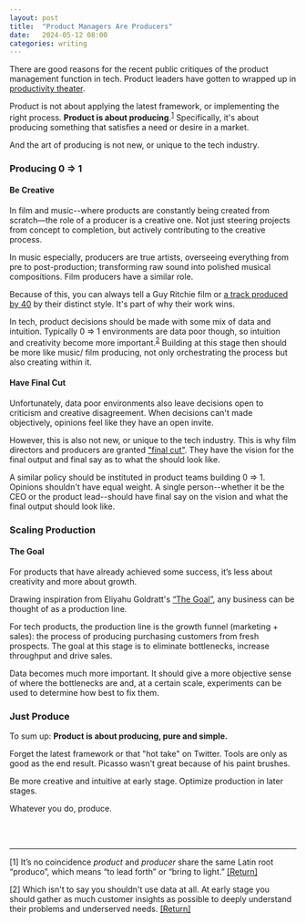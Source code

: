 ```yaml
---
layout: post
title:  "Product Managers Are Producers"
date:   2024-05-12 08:00
categories: writing
---
```


There are good reasons for the recent public critiques of the product management function in tech. Product leaders have gotten to wrapped up in [productivity theater](https://www.fastcompany.com/90913945/how-to-tell-team-participating-productivity-theater). 

Product is not about applying the latest framework, or implementing the right process. **Product is about producing**.<sup id="a1">[1](#f1)</sup> Specifically, it's about producing something that satisfies a need or desire in a market. 

And the art of producing is not new, or unique to the tech industry.  


### Producing 0 => 1

#### Be Creative

In film and music--where products are constantly being created from scratch—the role of a producer is a creative one. Not just steering projects from concept to completion, but actively contributing to the creative process. 

In music especially, producers are true artists, overseeing everything from pre to post-production; transforming raw sound into polished musical compositions. Film producers have a similar role. 

Because of this, you can always tell a Guy Ritchie film or [a track produced by 40](https://www.instagram.com/tv/CkhmUfZAzbE/?utm_source=ig_web_copy_link&igsh=MzRlODBiNWFlZA==) by their distinct style. It's part of why their work wins.  

In tech, product decisions should be made with some mix of data and intuition. Typically 0 => 1 environments are data poor though, so intuition and creativity become more important.<sup id="a2">[2](#f2)</sup>  Building at this stage then should be more like music/ film  producing, not only orchestrating the process but also creating within it.


#### Have Final Cut

Unfortunately, data poor environments also leave decisions open to criticism and creative disagreement. When decisions can't made objectively, opinions feel like they have an open invite. 

However, this is also not new, or unique to the tech industry. This is why film directors and producers are granted ["final cut"](https://en.wikipedia.org/wiki/Final_cut_privilege). They have the vision for the final output and final say as to what the should look like. 

A similar policy should be instituted in product teams building 0 => 1. Opinions shouldn't have equal weight. A single person--whether it be the CEO or the product lead--should have final say on the vision and what the final output should look like. 


### Scaling Production

#### The Goal

For products that have already achieved some success, it’s less about creativity and more about growth.

Drawing inspiration from Eliyahu Goldratt's [“The Goal”](https://en.wikipedia.org/wiki/The_Goal_(novel)), any business can be thought of as a production line. 

For tech products, the production line is the growth funnel (marketing + sales): the process of producing purchasing customers from fresh prospects. The goal at this stage is to eliminate bottlenecks, increase throughput and drive sales.

Data becomes much more important. It should give a more objective sense of where the bottlenecks are and, at a certain scale, experiments can be used to determine how best to fix them. 


### Just Produce

To sum up: **Product is about producing, pure and simple.** 

Forget the latest framework or that "hot take" on Twitter. Tools are only as good as the end result. Picasso wasn't great because of his paint brushes. 

Be more creative and intuitive at early stage. Optimize production in later stages. 

Whatever you do, produce. 

<br/>
<br/>

----- 

<a name="f1">[1]</a>  It’s no coincidence _product_ and _producer_ share the same Latin root “produco”, which means “to lead forth” or “bring to light.” [[Return]](#a1) 

<a name="f1">[2]</a>  Which isn't to say you shouldn't use data at all. At early stage you should gather as much customer insights as possible to deeply understand their problems and underserved needs. [[Return]](#a2) 
